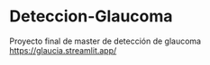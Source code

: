 # Deteccion-Glaucoma
Proyecto final de master de detección de glaucoma
https://glaucia.streamlit.app/
